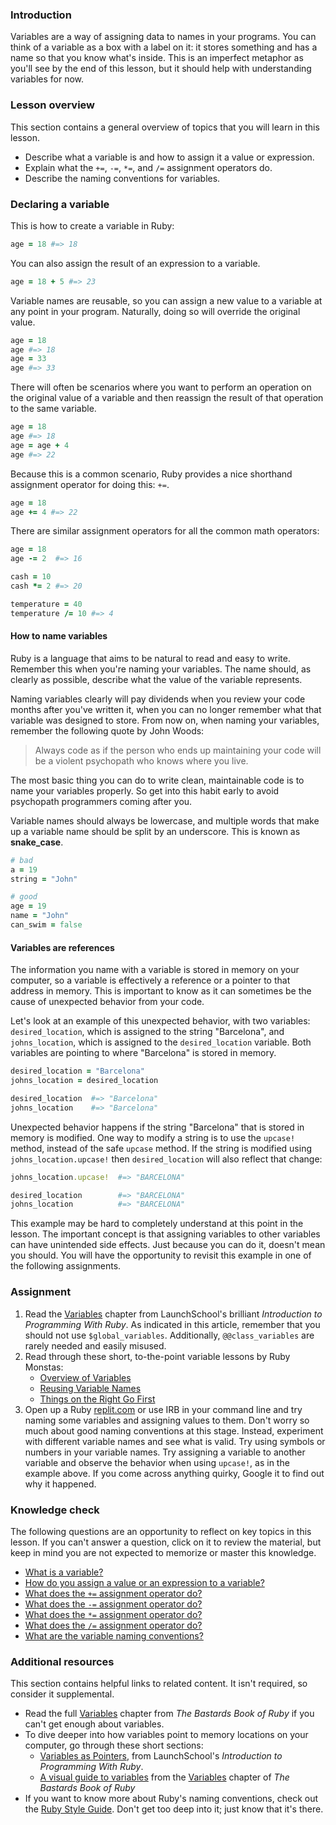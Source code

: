 ### Introduction

Variables are a way of assigning data to names in your programs. You can think of a variable as a box with a label on it: it stores something and has a name so that you know what's inside. This is an imperfect metaphor as you'll see by the end of this lesson, but it should help with understanding variables for now.

### Lesson overview

This section contains a general overview of topics that you will learn in this lesson.

- Describe what a variable is and how to assign it a value or expression.
- Explain what the `+=`, `-=`, `*=`, and `/=` assignment operators do.
- Describe the naming conventions for variables.

### Declaring a variable

This is how to create a variable in Ruby:

```ruby
age = 18 #=> 18
```

You can also assign the result of an expression to a variable.

```ruby
age = 18 + 5 #=> 23
```

Variable names are reusable, so you can assign a new value to a variable at any point in your program. Naturally, doing so will override the original value.

```ruby
age = 18
age #=> 18
age = 33
age #=> 33
```

There will often be scenarios where you want to perform an operation on the original value of a variable and then reassign the result of that operation to the same variable.

```ruby
age = 18
age #=> 18
age = age + 4
age #=> 22
```

Because this is a common scenario, <span id="add-assignment-operator">Ruby provides a nice shorthand assignment operator for doing this: `+=`</span>.

```ruby
age = 18
age += 4 #=> 22
```

<span id="non-add-assignment-operators">There are similar assignment operators for all the common math operators</span>:

```ruby
age = 18
age -= 2  #=> 16

cash = 10
cash *= 2 #=> 20

temperature = 40
temperature /= 10 #=> 4
```

#### How to name variables

Ruby is a language that aims to be natural to read and easy to write. Remember this when you're naming your variables. The name should, as clearly as possible, describe what the value of the variable represents.

Naming variables clearly will pay dividends when you review your code months after you've written it, when you can no longer remember what that variable was designed to store. From now on, when naming your variables, remember the following quote by John Woods:

> Always code as if the person who ends up maintaining your code will be a violent psychopath who knows where you live.

The most basic thing you can do to write clean, maintainable code is to name your variables properly. So get into this habit early to avoid psychopath programmers coming after you.

Variable names should always be lowercase, and multiple words that make up a variable name should be split by an underscore. This is known as **snake_case**.

```ruby
# bad
a = 19
string = "John"

# good
age = 19
name = "John"
can_swim = false
```

#### Variables are references

The information you name with a variable is stored in memory on your computer, so a variable is effectively a reference or a pointer to that address in memory. This is important to know as it can sometimes be the cause of unexpected behavior from your code.

Let's look at an example of this unexpected behavior, with two variables: `desired_location`, which is assigned to the string "Barcelona", and `johns_location`, which is assigned to the `desired_location` variable. Both variables are pointing to where "Barcelona" is stored in memory.

```ruby
desired_location = "Barcelona"
johns_location = desired_location

desired_location  #=> "Barcelona"
johns_location    #=> "Barcelona"
```

Unexpected behavior happens if the string "Barcelona" that is stored in memory is modified. One way to modify a string is to use the `upcase!` method, instead of the safe `upcase` method. If the string is modified using `johns_location.upcase!` then `desired_location` will also reflect that change:

```ruby
johns_location.upcase!  #=> "BARCELONA"

desired_location        #=> "BARCELONA"
johns_location          #=> "BARCELONA"
```

This example may be hard to completely understand at this point in the lesson. The important concept is that assigning variables to other variables can have unintended side effects. Just because you can do it, doesn't mean you should. You will have the opportunity to revisit this example in one of the following assignments.

### Assignment

<div class="lesson-content__panel" markdown="1">

1. Read the [Variables](https://launchschool.com/books/ruby/read/variables) chapter from LaunchSchool's brilliant *Introduction to Programming With Ruby*. As indicated in this article, remember that you should not use `$global_variables`. Additionally, `@@class_variables` are rarely needed and easily misused.
1. Read through these short, to-the-point variable lessons by Ruby Monstas:
      - [Overview of Variables](http://ruby-for-beginners.rubymonstas.org/variables.html)
      - [Reusing Variable Names](http://ruby-for-beginners.rubymonstas.org/variables/reusing_names.html)
      - [Things on the Right Go First](http://ruby-for-beginners.rubymonstas.org/variables/right_goes_first.html)
1. Open up a Ruby [replit.com](https://replit.com/languages/ruby) or use IRB in your command line and try naming some variables and assigning values to them. Don't worry so much about good naming conventions at this stage. Instead, experiment with different variable names and see what is valid. Try using symbols or numbers in your variable names. Try assigning a variable to another variable and observe the behavior when using `upcase!`, as in the example above. If you come across anything quirky, Google it to find out why it happened.

</div>

### Knowledge check

The following questions are an opportunity to reflect on key topics in this lesson. If you can't answer a question, click on it to review the material, but keep in mind you are not expected to memorize or master this knowledge.

* <a class="knowledge-check-link" href="#introduction">What is a variable?</a>
* <a class="knowledge-check-link" href="#declaring-a-variable">How do you assign a value or an expression to a variable?</a>
* <a class="knowledge-check-link" href="#add-assignment-operator">What does the `+=` assignment operator do?</a>
* <a class="knowledge-check-link" href="#non-add-assignment-operators">What does the `-=` assignment operator do?</a>
* <a class="knowledge-check-link" href="#non-add-assignment-operators">What does the `*=` assignment operator do?</a>
* <a class="knowledge-check-link" href="#non-add-assignment-operators">What does the `/=` assignment operator do?</a>
* <a class="knowledge-check-link" href="#how-to-name-variables">What are the variable naming conventions?</a>

### Additional resources

This section contains helpful links to related content. It isn't required, so consider it supplemental.

- Read the full [Variables](http://ruby.bastardsbook.com/chapters/variables) chapter from *The Bastards Book of Ruby* if you can't get enough about variables.
- To dive deeper into how variables point to memory locations on your computer, go through these short sections:
  - [Variables as Pointers](https://launchschool.com/books/ruby/read/more_stuff#variables_as_pointers), from LaunchSchool's *Introduction to Programming With Ruby*.
  - [A visual guide to variables](http://ruby.bastardsbook.com/chapters/variables/#visual-guide) from the [Variables](http://ruby.bastardsbook.com/chapters/variables) chapter of *The Bastards Book of Ruby*
- If you want to know more about Ruby's naming conventions, check out the [Ruby Style Guide](https://github.com/rubocop-hq/ruby-style-guide). Don't get too deep into it; just know that it's there.
